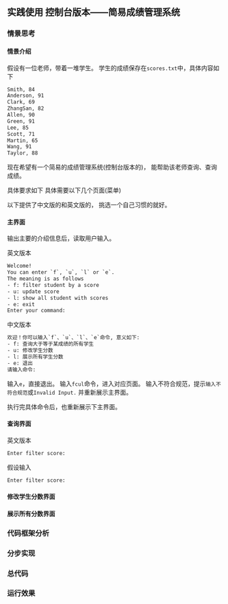 ## 实践使用 控制台版本——简易成绩管理系统
### 情景思考
#### 情景介绍
假设有一位老师，带着一堆学生。
学生的成绩保存在`scores.txt`中，具体内容如下
```txt
Smith, 84
Anderson, 91
Clark, 69
ZhangSan, 82
Allen, 90
Green, 91
Lee, 85
Scott, 71
Martin, 65
Wang, 91
Taylor, 88
```
现在希望有一个简易的成绩管理系统(控制台版本的)，
能帮助该老师查询、查询成绩。

具体要求如下
具体需要以下几个页面(菜单)

以下提供了中文版的和英文版的，
挑选一个自己习惯的就好。

#### 主界面
输出主要的介绍信息后，读取用户输入。

英文版本
```txt
Welcome!
You can enter `f`, `u`, `l` or `e`.
The meaning is as follows
- f: filter student by a score
- u: update score
- l: show all student with scores
- e: exit
Enter your command:
```

中文版本
```txt
欢迎！你可以输入`f`、`u`、`l`、`e`命令, 意义如下:
- f: 查询大于等于某成绩的所有学生
- u: 修改学生分数
- l: 展示所有学生分数
- e: 退出
请输入命令:
```

输入`e`，直接退出。
输入`fcul`命令，进入对应页面。
输入不符合规范，提示`输入不符合规范`或`Invalid Input.`
并重新展示主界面。

执行完具体命令后，也重新展示下主界面。

#### 查询界面
英文版本
```txt
Enter filter score:
```
假设输入
```txt
Enter filter score:
```
#### 修改学生分数界面
#### 展示所有分数界面

### 代码框架分析
### 分步实现
### 总代码
### 运行效果
